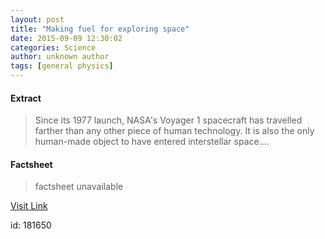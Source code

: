 ```yaml
---
layout: post
title: "Making fuel for exploring space"
date: 2015-09-09 12:30:02
categories: Science
author: unknown author
tags: [general physics]
---
```



#### Extract
>Since its 1977 launch, NASA's Voyager 1 spacecraft has travelled farther than any other piece of human technology. It is also the only human-made object to have entered interstellar space....

#### Factsheet
>factsheet unavailable

[Visit Link](http://phys.org/news/2015-09-fuel-exploring-space.html)

id:  181650
